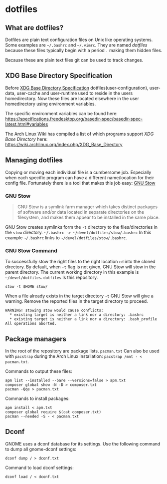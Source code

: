 # dotfiles
## What are dotfiles?
Dotfiles are plain text configuration files on Unix like operating systems. Some
examples are `~/.bashrc` and `~/.vimrc`. They are named *dotfiles* because these
files typically begin with a period `.` making them hidden files.

Because these are plain text files git can be used to track changes.

## XDG Base Directory Specification
Before [XDG Base Directory Specification](https://specifications.freedesktop.org/basedir-spec/basedir-spec-latest.html)
dotfiles(user-configuration), user-data, user-cache and user-runtime used to
reside in the users homedirectory. Now these files are located elsewhere in the
user homedirectory using environment variables.

The specific environment variables can be found here: https://specifications.freedesktop.org/basedir-spec/basedir-spec-latest.html#variables

The Arch Linux Wiki has compiled a list of which programs support
*XDG Base Directory* here: https://wiki.archlinux.org/index.php/XDG_Base_Directory


## Managing dotfiles
Copying or moving each individual file is a cumbersome job. Especially when each
specific program can have a different name/location for their config file.
Fortunately there is a tool that makes this job easy: [GNU Stow](https://www.gnu.org/software/stow/)
### GNU Stow
>   GNU Stow is a symlink farm manager which takes distinct packages of software
and/or data located in separate directories on the filesystem, and makes them
appear to be installed in the same place.

GNU Stow creates symlinks form the `-t` directory to the files/directories in
the `stow` directory. `~/.bashrc -> ~/devel/dotfiles/stow/.bashrc` In this
example `~/.bashrc` links to `~/devel/dotfiles/stow/.bashrc`.

### GNU Stow Command
To successfully stow the right files to the right location `cd` into the cloned
directory. By default, when `-t` flag is not given, GNU Stow will stow in the
parent directory. The current working directory in this example is
`~/devel/dotfiles`. `dotfiles` Is this repository.

```
stow -t $HOME stow/
```

When a file already exists in the target directory `-t` GNU Stow will give a
warning. Remove the reported files in the target directory to proceed.
```
WARNING! stowing stow would cause conflicts:
  * existing target is neither a link nor a directory: .bashrc
  * existing target is neither a link nor a directory: .bash_profile
All operations aborted.
```

## Package managers
In the root of the repository are package lists. `pacman.txt` Can also be used
with `pacstrap` during the Arch Linux installation:
`pacstrap /mnt - < pacman.txt`.

Commands to output these files:
```
apm list --installed --bare --versions=false > apm.txt
composer global show -N -D > composer.txt
pacman -Qqe > pacman.txt
```

Commands to install packages:
```
apm install < apm.txt
composer global require $(cat composer.txt) 
pacman --needed -S - < pacman.txt
```

## Dconf
GNOME uses a dconf database for its settings. Use the following command to dump
all gnome-dconf settings:
```
dconf dump / > dconf.txt
```

Command to load dconf settings:
```
dconf load / < dconf.txt
```
